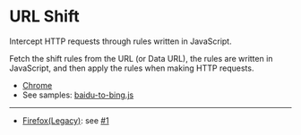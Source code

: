 # URL Shift

Intercept HTTP requests through rules written in JavaScript.

Fetch the shift rules from the URL (or Data URL), the rules are written in JavaScript, and then apply the rules when making HTTP requests.

- [Chrome](https://chrome.google.com/webstore/detail/url-shift/emnickicdheaollabfjmpgclddljkbke)
- See samples: [baidu-to-bing.js](./shift/baidu-to-bing.js)

---

- [Firefox(Legacy)](https://addons.mozilla.org/en-US/firefox/addon/url-shift/): see [#1](https://github.com/alchemy-works/url-shift/issues/1) 
